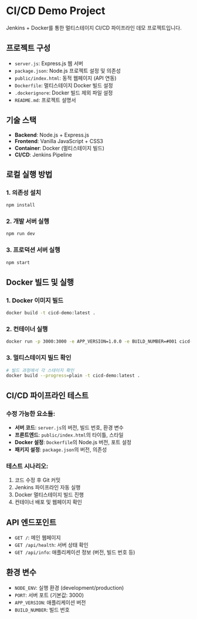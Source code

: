 # CI/CD Demo Project

Jenkins + Docker를 통한 멀티스테이지 CI/CD 파이프라인 데모 프로젝트입니다.

## 프로젝트 구성

- `server.js`: Express.js 웹 서버
- `package.json`: Node.js 프로젝트 설정 및 의존성
- `public/index.html`: 동적 웹페이지 (API 연동)
- `Dockerfile`: 멀티스테이지 Docker 빌드 설정
- `.dockerignore`: Docker 빌드 제외 파일 설정
- `README.md`: 프로젝트 설명서

## 기술 스택

- **Backend**: Node.js + Express.js
- **Frontend**: Vanilla JavaScript + CSS3
- **Container**: Docker (멀티스테이지 빌드)
- **CI/CD**: Jenkins Pipeline

## 로컬 실행 방법

### 1. 의존성 설치
```bash
npm install
```

### 2. 개발 서버 실행
```bash
npm run dev
```

### 3. 프로덕션 서버 실행
```bash
npm start
```

## Docker 빌드 및 실행

### 1. Docker 이미지 빌드
```bash
docker build -t cicd-demo:latest .
```

### 2. 컨테이너 실행
```bash
docker run -p 3000:3000 -e APP_VERSION=1.0.0 -e BUILD_NUMBER=#001 cicd-demo:latest
```

### 3. 멀티스테이지 빌드 확인
```bash
# 빌드 과정에서 각 스테이지 확인
docker build --progress=plain -t cicd-demo:latest .
```

## CI/CD 파이프라인 테스트

### 수정 가능한 요소들:
- **서버 코드**: `server.js`의 버전, 빌드 번호, 환경 변수
- **프론트엔드**: `public/index.html`의 타이틀, 스타일
- **Docker 설정**: `Dockerfile`의 Node.js 버전, 포트 설정
- **패키지 설정**: `package.json`의 버전, 의존성

### 테스트 시나리오:
1. 코드 수정 후 Git 커밋
2. Jenkins 파이프라인 자동 실행
3. Docker 멀티스테이지 빌드 진행
4. 컨테이너 배포 및 웹페이지 확인

## API 엔드포인트

- `GET /`: 메인 웹페이지
- `GET /api/health`: 서버 상태 확인
- `GET /api/info`: 애플리케이션 정보 (버전, 빌드 번호 등)

## 환경 변수

- `NODE_ENV`: 실행 환경 (development/production)
- `PORT`: 서버 포트 (기본값: 3000)
- `APP_VERSION`: 애플리케이션 버전
- `BUILD_NUMBER`: 빌드 번호
